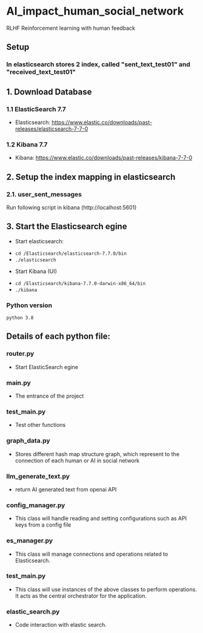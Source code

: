 # AI_impact_human_social_network
RLHF
Reinforcement learning with human feedback

## Setup
### In elasticsearch stores 2 index, called "sent_text_test01" and "received_text_test01"

## 1. Download Database
### 1.1 ElasticSearch 7.7  
- Elasticsearch: https://www.elastic.co/downloads/past-releases/elasticsearch-7-7-0
### 1.2 Kibana 7.7 
- Kibana: https://www.elastic.co/downloads/past-releases/kibana-7-7-0

## 2. Setup the index mapping in elasticsearch
### 2.1. user_sent_messages
Run following script in kibana (http://localhost:5601)

## 3. Start the Elasticsearch egine
* Start elasticsearch:
- `cd /Elasticsearch/elasticsearch-7.7.0/bin`
- `./elasticsearch`

* Start Kibana (UI)
- `cd /Elasticsearch/kibana-7.7.0-darwin-x86_64/bin`
- `./kibana`

### Python version
`python 3.8`

## Details of each python file:

### router.py
* Start ElasticSearch egine

### main.py
* The entrance of the project

### test_main.py
* Test other functions

### graph_data.py
* Stores different hash map structure graph, which represent to the connection of each human or AI in social network

### llm_generate_text.py
* return AI generated text from openai API

### config_manager.py
* This class will handle reading and setting configurations such as API keys from a config file

### es_manager.py
* This class will manage connections and operations related to Elasticsearch.

### test_main.py
* This class will use instances of the above classes to perform operations. It acts as the central orchestrator for the application.

### elastic_search.py
* Code interaction with elastic search.